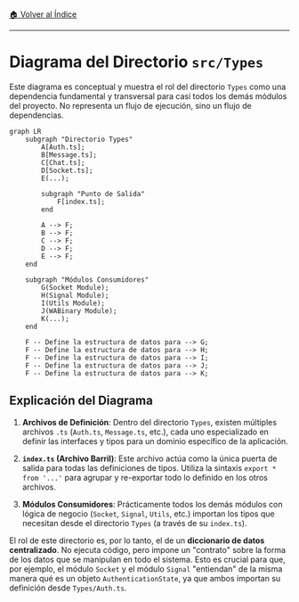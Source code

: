 [🏠 Volver al Índice](../navigation.md)

---

# Diagrama del Directorio `src/Types`

Este diagrama es conceptual y muestra el rol del directorio `Types` como una dependencia fundamental y transversal para casi todos los demás módulos del proyecto. No representa un flujo de ejecución, sino un flujo de dependencias.

```mermaid
graph LR
    subgraph "Directorio Types"
        A[Auth.ts];
        B[Message.ts];
        C[Chat.ts];
        D[Socket.ts];
        E(...);

        subgraph "Punto de Salida"
            F[index.ts];
        end

        A --> F;
        B --> F;
        C --> F;
        D --> F;
        E --> F;
    end

    subgraph "Módulos Consumidores"
        G(Socket Module);
        H(Signal Module);
        I(Utils Module);
        J(WABinary Module);
        K(...);
    end

    F -- Define la estructura de datos para --> G;
    F -- Define la estructura de datos para --> H;
    F -- Define la estructura de datos para --> I;
    F -- Define la estructura de datos para --> J;
    F -- Define la estructura de datos para --> K;

```

## Explicación del Diagrama

1.  **Archivos de Definición**: Dentro del directorio `Types`, existen múltiples archivos `.ts` (`Auth.ts`, `Message.ts`, etc.), cada uno especializado en definir las interfaces y tipos para un dominio específico de la aplicación.

2.  **`index.ts` (Archivo Barril)**: Este archivo actúa como la única puerta de salida para todas las definiciones de tipos. Utiliza la sintaxis `export * from '...'` para agrupar y re-exportar todo lo definido en los otros archivos.

3.  **Módulos Consumidores**: Prácticamente todos los demás módulos con lógica de negocio (`Socket`, `Signal`, `Utils`, etc.) importan los tipos que necesitan desde el directorio `Types` (a través de su `index.ts`).

El rol de este directorio es, por lo tanto, el de un **diccionario de datos centralizado**. No ejecuta código, pero impone un "contrato" sobre la forma de los datos que se manipulan en todo el sistema. Esto es crucial para que, por ejemplo, el módulo `Socket` y el módulo `Signal` "entiendan" de la misma manera qué es un objeto `AuthenticationState`, ya que ambos importan su definición desde `Types/Auth.ts`.
